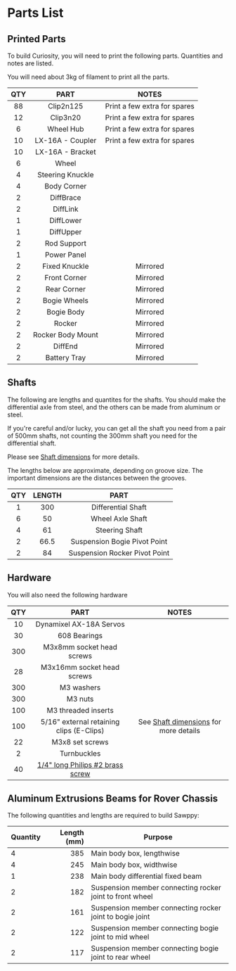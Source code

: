 # Parts List

## Printed Parts
To build Curiosity, you will need to print the following parts. Quantities and notes are listed.

You will need about 3kg of filament to print all the parts.

| QTY | PART | NOTES |
|:---:|:----:|:-----:|
| 88 | Clip2n125 | Print a few extra for spares |
| 12 | Clip3n20 | Print a few extra for spares |
| 6 | Wheel Hub | Print a few extra for spares |
| 10 | LX-16A - Coupler | Print a few extra for spares |
| 10 | LX-16A - Bracket | |
| 6 | Wheel | |
| 4 | Steering Knuckle | |
| 4 | Body Corner | |
| 2 | DiffBrace | |
| 2 | DiffLink | |
| 1 | DiffLower | |
| 1 | DiffUpper | |
| 2 | Rod Support | |
| 1 | Power Panel | |
| 2 | Fixed Knuckle | Mirrored |
| 2 | Front Corner | Mirrored |
| 2 | Rear Corner | Mirrored |
| 2 | Bogie Wheels | Mirrored |
| 2 | Bogie Body | Mirrored |
| 2 | Rocker | Mirrored |
| 2 | Rocker Body Mount | Mirrored |
| 2 | DiffEnd | Mirrored |
| 2 | Battery Tray | Mirrored |

## Shafts
The following are lengths and quantites for the shafts. You should make the differential axle from steel, and the others can be made from aluminum or steel.

If you're careful and/or lucky, you can get all the shaft you need from a pair of 500mm shafts, not counting the 300mm shaft you need for the differential shaft.

Please see [Shaft dimensions](Shaft8mm.md) for more details.

The lengths below are approximate, depending on groove size. The important dimensions are the distances between the grooves.

| QTY | LENGTH | PART |
|:---:|:----:|:-----:|
| 1 | 300 | Differential Shaft |
| 6 | 50 | Wheel Axle Shaft |
| 4 | 61 | Steering Shaft |
| 2 | 66.5 | Suspension Bogie Pivot Point |
| 2 | 84 | Suspension Rocker Pivot Point |

## Hardware

You will also need the following hardware

| QTY | PART | NOTES |
|:---:|:----:|:-----:|
| 10 | Dynamixel AX-18A Servos | |
| 30 | 608 Bearings | |
| 300 | M3x8mm socket head screws | |
|  28 | M3x16mm socket head screws | |
| 300 | M3 washers | |
| 300 | M3 nuts | |
| 100 | M3 threaded inserts | |
| 100 | 5/16" external retaining clips (E-Clips) | See [Shaft dimensions](Shaft8mm.md) for more details |
| 22 | M3x8 set screws | |
| 2 | Turnbuckles |  |
| 40 | [1/4" long Philips #2 brass screw](https://www.mcmaster.com/#98685a220) | |



## Aluminum Extrusions Beams for Rover Chassis

The following quantities and lengths are required to build Sawppy:

Quantity | Length (mm) | Purpose
--- | ---: | ---
4 | 385 | Main body box, lengthwise
4 | 245 | Main body box, widthwise
1 | 238 | Main body differential fixed beam
2 | 182 | Suspension member connecting rocker joint to front wheel
2 | 161 | Suspension member connecting rocker joint to bogie joint
2 | 122 | Suspension member connecting bogie joint to mid wheel
2 | 117 | Suspension member connecting bogie joint to rear wheel
